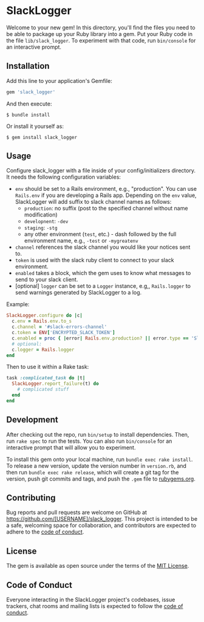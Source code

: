 # SlackLogger

Welcome to your new gem! In this directory, you'll find the files you need to be able to package up your Ruby library into a gem. Put your Ruby code in the file `lib/slack_logger`. To experiment with that code, run `bin/console` for an interactive prompt.

## Installation

Add this line to your application's Gemfile:

```ruby
gem 'slack_logger'
```

And then execute:

    $ bundle install

Or install it yourself as:

    $ gem install slack_logger

## Usage

Configure slack_logger with a file inside of your config/initializers directory.
It needs the following configuration variables:
- `env` should be set to a Rails environment, e.g., "production". You can use `Rails.env` if you are developing a Rails app. Depending on the `env` value, SlackLogger will add suffix to slack channel names as follows:
  - `production`: no suffix (post to the specified channel without name modification)
  - `developnent`: `-dev`
  - `staging`: `-stg`
  - any other environment (`test`, etc.) - dash followed by the full environment name, e.g., `-test` or `-mygreatenv`
- `channel` references the slack channel you would like your notices sent to.
- `token` is used with the slack ruby client to connect to your slack environment.
- `enabled` takes a block, which the gem uses to know what messages to send to your slack client.
- [optional] `logger` can be set to a `Logger` instance, e.g,, `Rails.logger` to send warnings generated by SlackLogger to a log.

Example:

```ruby
SlackLogger.configure do |c|
  c.env = Rails.env.to_s
  c.channel = '#slack-errors-channel'
  c.token = ENV['ENCRYPTED_SLACK_TOKEN']
  c.enabled = proc { |error| Rails.env.production? || error.type == 'Slackable Development Error' }
  # optional:
  c.logger = Rails.logger
end
```

Then to use it within a Rake task:

```ruby
task :complicated_task do |t|
  SlackLogger.report_failure(t) do
    # complicated stuff
  end
end
```

## Development

After checking out the repo, run `bin/setup` to install dependencies. Then, run `rake spec` to run the tests. You can also run `bin/console` for an interactive prompt that will allow you to experiment.

To install this gem onto your local machine, run `bundle exec rake install`. To release a new version, update the version number in `version.rb`, and then run `bundle exec rake release`, which will create a git tag for the version, push git commits and tags, and push the `.gem` file to [rubygems.org](https://rubygems.org).

## Contributing

Bug reports and pull requests are welcome on GitHub at https://github.com/[USERNAME]/slack_logger. This project is intended to be a safe, welcoming space for collaboration, and contributors are expected to adhere to the [code of conduct](https://github.com/[USERNAME]/slack_logger/blob/master/CODE_OF_CONDUCT.md).

## License

The gem is available as open source under the terms of the [MIT License](https://opensource.org/licenses/MIT).

## Code of Conduct

Everyone interacting in the SlackLogger project's codebases, issue trackers, chat rooms and mailing lists is expected to follow the [code of conduct](https://github.com/[USERNAME]/slack_logger/blob/master/CODE_OF_CONDUCT.md).
